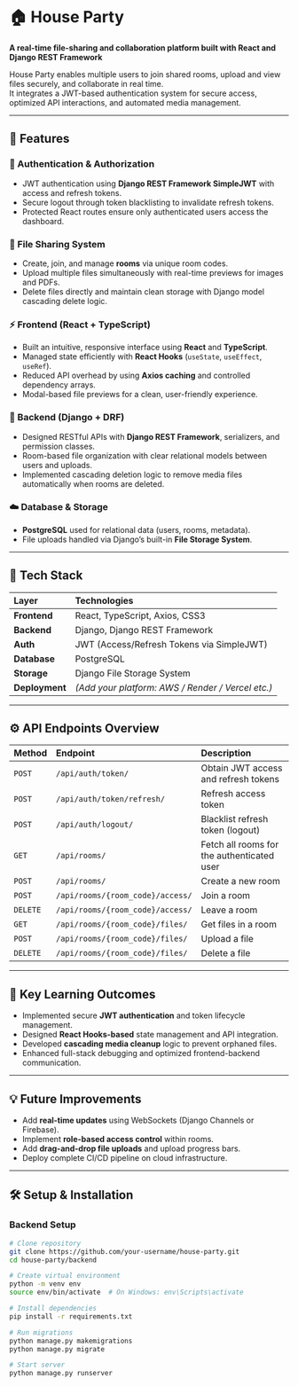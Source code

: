 # 🏠 House Party  
**A real-time file-sharing and collaboration platform built with React and Django REST Framework**

House Party enables multiple users to join shared rooms, upload and view files securely, and collaborate in real time.  
It integrates a JWT-based authentication system for secure access, optimized API interactions, and automated media management.

---

## 🚀 Features

### 🔐 Authentication & Authorization
- JWT authentication using **Django REST Framework SimpleJWT** with access and refresh tokens.
- Secure logout through token blacklisting to invalidate refresh tokens.
- Protected React routes ensure only authenticated users access the dashboard.

### 💾 File Sharing System
- Create, join, and manage **rooms** via unique room codes.
- Upload multiple files simultaneously with real-time previews for images and PDFs.
- Delete files directly and maintain clean storage with Django model cascading delete logic.

### ⚡ Frontend (React + TypeScript)
- Built an intuitive, responsive interface using **React** and **TypeScript**.
- Managed state efficiently with **React Hooks** (`useState`, `useEffect`, `useRef`).
- Reduced API overhead by using **Axios caching** and controlled dependency arrays.
- Modal-based file previews for a clean, user-friendly experience.

### 🧠 Backend (Django + DRF)
- Designed RESTful APIs with **Django REST Framework**, serializers, and permission classes.
- Room-based file organization with clear relational models between users and uploads.
- Implemented cascading deletion logic to remove media files automatically when rooms are deleted.

### ☁️ Database & Storage
- **PostgreSQL** used for relational data (users, rooms, metadata).
- File uploads handled via Django’s built-in **File Storage System**.

---

## 🧩 Tech Stack

| Layer | Technologies |
|:------|:--------------|
| **Frontend** | React, TypeScript, Axios, CSS3 |
| **Backend** | Django, Django REST Framework |
| **Auth** | JWT (Access/Refresh Tokens via SimpleJWT) |
| **Database** | PostgreSQL |
| **Storage** | Django File Storage System |
| **Deployment** | *(Add your platform: AWS / Render / Vercel etc.)* |

---

## ⚙️ API Endpoints Overview

| Method | Endpoint | Description |
|:-------|:----------|:-------------|
| `POST` | `/api/auth/token/` | Obtain JWT access and refresh tokens |
| `POST` | `/api/auth/token/refresh/` | Refresh access token |
| `POST` | `/api/auth/logout/` | Blacklist refresh token (logout) |
| `GET` | `/api/rooms/` | Fetch all rooms for the authenticated user |
| `POST` | `/api/rooms/` | Create a new room |
| `POST` | `/api/rooms/{room_code}/access/` | Join a room |
| `DELETE` | `/api/rooms/{room_code}/access/` | Leave a room |
| `GET` | `/api/rooms/{room_code}/files/` | Get files in a room |
| `POST` | `/api/rooms/{room_code}/files/` | Upload a file |
| `DELETE` | `/api/rooms/{room_code}/files/` | Delete a file |

---

## 🧠 Key Learning Outcomes
- Implemented secure **JWT authentication** and token lifecycle management.
- Designed **React Hooks-based** state management and API integration.
- Developed **cascading media cleanup** logic to prevent orphaned files.
- Enhanced full-stack debugging and optimized frontend-backend communication.

---

## 💡 Future Improvements
- Add **real-time updates** using WebSockets (Django Channels or Firebase).
- Implement **role-based access control** within rooms.
- Add **drag-and-drop file uploads** and upload progress bars.
- Deploy complete CI/CD pipeline on cloud infrastructure.

---

## 🛠️ Setup & Installation

### Backend Setup
```bash
# Clone repository
git clone https://github.com/your-username/house-party.git
cd house-party/backend

# Create virtual environment
python -m venv env
source env/bin/activate  # On Windows: env\Scripts\activate

# Install dependencies
pip install -r requirements.txt

# Run migrations
python manage.py makemigrations
python manage.py migrate

# Start server
python manage.py runserver
